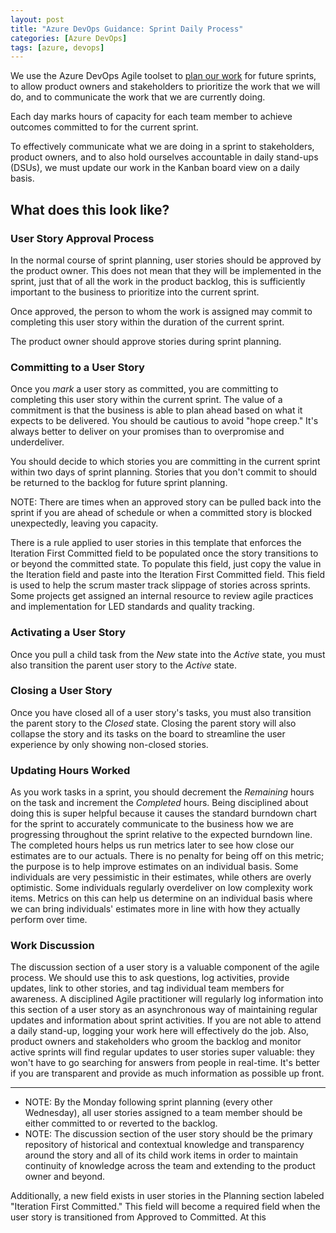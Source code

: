 ```yaml
---
layout: post
title: "Azure DevOps Guidance: Sprint Daily Process"
categories: [Azure DevOps]
tags: [azure, devops]
---
```


We use the Azure DevOps Agile toolset to [plan our work](./AzDO.Guidelines.SprintPlanning.md) for future sprints, to allow product owners and stakeholders to prioritize the work that we will do, and to communicate the work that we are currently doing.

Each day marks hours of capacity for each team member to achieve outcomes committed to for the current sprint.

To effectively communicate what we are doing in a sprint to stakeholders, product owners, and to also hold ourselves accountable in daily stand-ups (DSUs), we must update our work in the Kanban board view on a daily basis.

## What does this look like?

### User Story Approval Process

In the normal course of sprint planning, user stories should be approved by the product owner. This does not mean that they will be implemented in the sprint, just that of all the work in the product backlog, this is sufficiently important to the business to prioritize into the current sprint.

Once approved, the person to whom the work is assigned may commit to completing this user story within the duration of the current sprint.

The product owner should approve stories during sprint planning.

### Committing to a User Story

Once you _mark_ a user story as committed, you are committing to completing this user story within the current sprint.  The value of a commitment is that the business is able to plan ahead based on what it expects to be delivered.  You should be cautious to avoid "hope creep."  It's always better to deliver on your promises than to overpromise and underdeliver.

You should decide to which stories you are committing in the current sprint within two days of sprint planning.  Stories that you don't commit to should be returned to the backlog for future sprint planning.

NOTE: There are times when an approved story can be pulled back into the sprint if you are ahead of schedule or when a committed story is blocked unexpectedly, leaving you capacity.

There is a rule applied to user stories in this template that enforces the Iteration First Committed field to be populated once the story transitions to or beyond the committed state.  To populate this field, just copy the value in the Iteration field and paste into the Iteration First Committed field.  This field is used to help the scrum master track slippage of stories across sprints.  Some projects get assigned an internal resource to review agile practices and implementation for LED standards and quality tracking.

### Activating a User Story

Once you pull a child task from the _New_ state into the _Active_ state, you must also transition the parent user story to the _Active_ state.

### Closing a User Story

Once you have closed all of a user story's tasks, you must also transition the parent story to the _Closed_ state.
Closing the parent story will also collapse the story and its tasks on the board to streamline the user experience by only showing non-closed stories.

### Updating Hours Worked

As you work tasks in a sprint, you should decrement the _Remaining_ hours on the task and increment the _Completed_ hours.  Being disciplined about doing this is super helpful because it causes the standard burndown chart for the sprint to accurately communicate to the business how we are progressing throughout the sprint relative to the expected burndown line.  The completed hours helps us run metrics later to see how close our estimates are to our actuals.  There is no penalty for being off on this metric; the purpose is to help improve estimates on an individual basis.  Some individuals are very pessimistic in their estimates, while others are overly optimistic.  Some individuals regularly overdeliver on low complexity work items.  Metrics on this can help us determine on an individual basis where we can bring individuals' estimates more in line with how they actually perform over time.

### Work Discussion

The discussion section of a user story is a valuable component of the agile process.  We should use this to ask questions, log activities, provide updates, link to other stories, and tag individual team members for awareness.
A disciplined Agile practitioner will regularly log information into this section of a user story as an asynchronous way of maintaining regular updates and information about sprint activities.  If you are not able to attend a daily stand-up, logging your work here will effectively do the job.
Also, product owners and stakeholders who groom the backlog and monitor active sprints will find regular updates to user stories super valuable: they won't have to go searching for answers from people in real-time.  It's better if you are transparent and provide as much information as possible up front.

<!--## Bugs-->

--------------

- NOTE: By the Monday following sprint planning (every other Wednesday), all user stories assigned to a team member should be either committed to or reverted to the backlog.
- NOTE: The discussion section of the user story should be the primary repository of historical and contextual knowledge and transparency around the story and all of its child work items in order to maintain continuity of knowledge across the team and extending to the product owner and beyond.

Additionally, a new field exists in user stories in the Planning section labeled "Iteration First Committed."  This field will become a required field when the user story is transitioned from Approved to Committed.  At this
